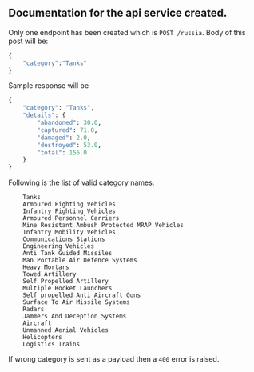 ## Documentation for the api service created.

Only one endpoint has been created which is `POST /russia`. 
Body of this post will be:
```python
{
    "category":"Tanks"
}

```

Sample response will be 
```python
{
    "category": "Tanks",
    "details": {
        "abandoned": 30.0,
        "captured": 71.0,
        "damaged": 2.0,
        "destroyed": 53.0,
        "total": 156.0
    }
}

```

Following is the list of valid category names:

```shell
    Tanks
    Armoured Fighting Vehicles 
    Infantry Fighting Vehicles
    Armoured Personnel Carriers
    Mine Resistant Ambush Protected MRAP Vehicles
    Infantry Mobility Vehicles
    Communications Stations
    Engineering Vehicles
    Anti Tank Guided Missiles
    Man Portable Air Defence Systems
    Heavy Mortars
    Towed Artillery
    Self Propelled Artillery
    Multiple Rocket Launchers
    Self propelled Anti Aircraft Guns
    Surface To Air Missile Systems
    Radars
    Jammers And Deception Systems
    Aircraft
    Unmanned Aerial Vehicles
    Helicopters
    Logistics Trains

```
If wrong category is sent as a payload then a `400` error is raised.
